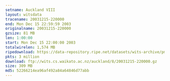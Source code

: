 ```yaml
---
setname: Auckland VIII
layout: witsdata
tracename: 20031215-220000
end: Mon Dec 15 22:59:59 2003
originalname: 20031215-220000
gzsize: 81 MB
len: 1:00:00
start: Mon Dec 15 22:00:00 2003
totalwirelen: 1,574 MB
ripedownload: https://data-repository.ripe.net/datasets/wits-archive/pma/long/auck/8//20031215-220000.gz
pkts: 3 million
download: ftp://wits.cs.waikato.ac.nz/auckland/8/20031215-220000.gz
size: 309 MB
md5: 52266214ea96af492a84a64846d77abb
---
```

